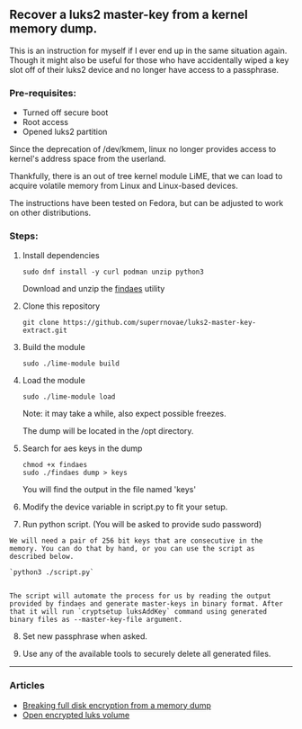 ## Recover a luks2 master-key from a kernel memory dump.

This is an instruction for myself if I ever end up in the same situation again. Though it might also be useful for those who have accidentally wiped a key slot off of their luks2 device and no longer have access to a passphrase. 

### Pre-requisites: 

 * Turned off secure boot
 * Root access
 * Opened luks2 partition
 
Since the deprecation of /dev/kmem, linux no longer provides access to kernel's address space from the userland.

Thankfully, there is an out of tree kernel module LiME, that we can load to acquire volatile memory from Linux and Linux-based devices.

The instructions have been tested on Fedora, but can be adjusted to work on other distributions.

### Steps: 

 1. Install dependencies

	`sudo dnf install -y curl podman unzip python3`

	Download and unzip the [findaes](https://sourceforge.net/projects/findaes/files/findaes-1.2.zip/download) utility
   
 2. Clone this repository

 	`git clone https://github.com/superrnovae/luks2-master-key-extract.git`
 
 3. Build the module
 
 	`sudo ./lime-module build`
 
 4. Load the module
 
 	`sudo ./lime-module load`

	Note: it may take a while, also expect possible freezes.   

	The dump will be located in the /opt directory.
 
 5. Search for aes keys in the dump

	```
	chmod +x findaes
	sudo ./findaes dump > keys
	```   

	You will find the output in the file named 'keys'

 6. Modify the device variable in script.py to fit your setup.

 7.  Run python script. (You will be asked to provide sudo password)

	We will need a pair of 256 bit keys that are consecutive in the memory. You can do that by hand, or you can use the script as described below.   
	
	`python3 ./script.py`
	

	The script will automate the process for us by reading the output provided by findaes and generate master-keys in binary format. After that it will run `cryptsetup luksAddKey` command using generated binary files as --master-key-file argument.


 8. Set new passphrase when asked.   

 9. Use any of the available tools to securely delete all generated files.
 
 ---
 
### Articles
 - [Breaking full disk encryption from a memory dump](https://blog.appsecco.com/breaking-full-disk-encryption-from-a-memory-dump-5a868c4fc81e)
 - [Open encrypted luks volume](https://heisenberk.github.io/Open-Encrypted-LUKS-Volume/)

